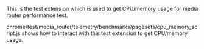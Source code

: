 This is the test extension which is used to get CPU/memory usage for media router performance test.

chrome/test/media_router/telemetry/benchmarks/pagesets/cpu_memory_script.js shows how to interact with this test extension to get CPU/memory usage.
